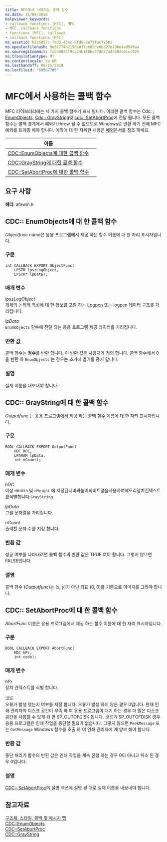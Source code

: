 ```yaml
---
title: MFC에서 사용하는 콜백 함수
ms.date: 11/04/2016
helpviewer_keywords:
- callback functions [MFC], MFC
- MFC, callback functions
- functions [MFC], callback
- callback functions [MFC]
ms.assetid: b2a6857c-fdd3-45ec-8fd8-2e71fac77582
ms.openlocfilehash: 9e51774b2158a81fce05dc0bd27e296e4ad94faa
ms.sourcegitcommit: fcb48824f9ca24b1f8bd37d647a4d592de1cc925
ms.translationtype: MT
ms.contentlocale: ko-KR
ms.lasthandoff: 08/15/2019
ms.locfileid: "69507705"
---
```

# <a name="callback-functions-used-by-mfc"></a>MFC에서 사용하는 콜백 함수

MFC 라이브러리에는 세 가지 콜백 함수가 표시 됩니다. 이러한 콜백 함수는 Cdc: [: EnumObjects](../../mfc/reference/cdc-class.md#enumobjects), [Cdc:: GrayString](../../mfc/reference/cdc-class.md#graystring)및 [cdc:: SetAbortProc](../../mfc/reference/cdc-class.md#setabortproc)에 전달 됩니다. 모든 콜백 함수는 콜백 경계에서 예외가 throw 될 수 없으므로 Windows로 반환 하기 전에 MFC 예외를 트래핑 해야 합니다. 예외에 대 한 자세한 내용은 [예외](../../mfc/exception-handling-in-mfc.md)문서를 참조 하세요.

|이름||
|----------|-----------------|
|[CDC::EnumObjects에 대한 콜백 함수](#enum_objects)||
|[CDC::GrayString에 대한 콜백 함수](#graystring)||
|[CDC::SetAbortProc에 대한 콜백 함수](#setabortproc)||

## <a name="requirements"></a>요구 사항

**헤더:** afxwin.h

## <a name="enum_objects"></a>CDC:: EnumObjects에 대 한 콜백 함수

*Objectfunc* name은 응용 프로그램에서 제공 하는 함수 이름에 대 한 자리 표시자입니다.

### <a name="syntax"></a>구문

```
int CALLBACK EXPORT ObjectFunc(
    LPSTR lpszLogObject,
    LPSTR* lpData);
```

### <a name="parameters"></a>매개 변수

*lpszLogObject*<br/>
개체의 논리적 특성에 대 한 정보를 포함 하는 [Logpen](/windows/win32/api/Wingdi/ns-wingdi-logpen) 또는 [logpen](/windows/win32/api/wingdi/ns-wingdi-logbrush) 데이터 구조를 가리킵니다.

*lpData*<br/>
`EnumObjects` 함수에 전달 되는 응용 프로그램 제공 데이터를 가리킵니다.

### <a name="return-value"></a>반환 값

콜백 함수는 **정수**를 반환 합니다. 이 반환 값은 사용자가 정의 합니다. 콜백 함수에서 0을 반환 하 `EnumObjects` 는 경우는 초기에 열거를 중지 합니다.

### <a name="remarks"></a>설명

실제 이름을 내보내야 합니다.

## <a name="graystring"></a>CDC:: GrayString에 대 한 콜백 함수

*Outputfunc* 는 응용 프로그램에서 제공 하는 콜백 함수 이름에 대 한 자리 표시자입니다.

### <a name="syntax"></a>구문

```
BOOL CALLBACK EXPORT OutputFunc(
    HDC hDC,
    LPARAM lpData,
    int nCount);
```

### <a name="parameters"></a>매개 변수

*hDC*<br/>
이상 `nWidth` 및 `nHeight` 에 지정된너비와높이의비트맵을사용하여메모리장치컨텍스트를식별합니다.`GrayString`

*lpData*<br/>
그릴 문자열을 가리킵니다.

*nCount*<br/>
출력할 문자 수를 지정 합니다.

### <a name="return-value"></a>반환 값

성공 여부를 나타내려면 콜백 함수의 반환 값은 TRUE 여야 합니다. 그렇지 않으면 FALSE입니다.

### <a name="remarks"></a>설명

콜백 함수 (*Outputfunc*)는 (*x*, *y*)가 아닌 좌표 (0, 0)를 기준으로 이미지를 그려야 합니다.

## <a name="setabortproc"></a>CDC:: SetAbortProc에 대 한 콜백 함수

*AbortFunc* 이름은 응용 프로그램에서 제공 하는 함수 이름에 대 한 자리 표시자입니다.

### <a name="syntax"></a>구문

```
BOOL CALLBACK EXPORT AbortFunc(
    HDC hPr,
    int code);
```

### <a name="parameters"></a>매개 변수

*hPr*<br/>
장치 컨텍스트를 식별 합니다.

*코드*<br/>
오류가 발생 했는지 여부를 지정 합니다. 오류가 발생 하지 않은 경우 0입니다. 현재 인쇄 관리자의 디스크 공간이 부족 하 여 응용 프로그램이 대기 하는 경우 더 많은 디스크 공간을 사용할 수 있게 되 면 SP_OUTOFDISK 됩니다. *코드가* SP_OUTOFDISK 경우 응용 프로그램은 인쇄 작업을 중단할 필요가 없습니다. 그렇지 않으면 `PeekMessage` 또는 `GetMessage` Windows 함수를 호출 하 여 인쇄 관리자에 게 양보 해야 합니다.

### <a name="return-value"></a>반환 값

중단 처리기 함수의 반환 값은 인쇄 작업을 계속 진행 하는 경우 0이 아니고 취소 된 경우 0입니다.

### <a name="remarks"></a>설명

[CDC:: SetAbortProc](../../mfc/reference/cdc-class.md#setabortproc)의 설명 섹션에 설명 된 대로 실제 이름을 내보내야 합니다.

## <a name="see-also"></a>참고자료

[구조체, 스타일, 콜백 및 메시지 맵](structures-styles-callbacks-and-message-maps.md)<br/>
[CDC::EnumObjects](../../mfc/reference/cdc-class.md#enumobjects)<br/>
[CDC::SetAbortProc](../../mfc/reference/cdc-class.md#setabortproc)<br/>
[CDC::GrayString](../../mfc/reference/cdc-class.md#graystring)
